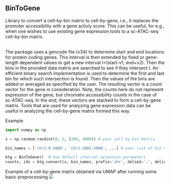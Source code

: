 <h2>BinToGene</h2>
Library to convert a cell-by-bin matrix to cell-by-gene, i.e., it replaces
the promoter accessibility with a gene activiy score.
This can be useful, for e.g., when one wishes to use existing gene expression
tools to a sc-ATAC-seq cell-by-bin matrix.</br></br>

The package uses a gencode file (v34) to determine start and end locations
for protein coding genes. This interval is then extended by fixed or gene-length
dependent values to get a new interval I=(start-v1, end+v2). Then the bins in
the provided data matrix are searched to see if they intersect I. An efficient
binary search implementation is used to determine the first and last bin for
which such intersection is found. Then the values of the bins are added or
averaged as specified by the user. The resulting vector is a count vector for
the gene in consideration. Note, the counts here do not represent expression
of the gene, but chromatin accessibility counts in the case of sc-ATAC-seq.
In the end, these vectors are stacked to form a cell-by-gene matrix.
Tools that are used for analyzing gene expression data can be useful in
analyzing the cell-by-gene matrix formed this way.

Example

```python
import numpy as np

x = np.random.randint(0, 2, (200, 4000)) # your cell by bin matrix

bin_names = ['chr1:0-1000', 'chr1:1001-2000', ...] # your list of bin names

btg = BinToGene()  # Use default interval extension parameters
counts, ids = btg.convert(x, bin_names, prefix='chr', delim1=':', delim2='-')
```

Example of a cell-by-gene matrix obtained via UMAP after running some basic preprocessing
<img src="https://github.com/ferrocactus/BinToGene/blob/master/src/images/example.png" style="zoom:82%;" />
